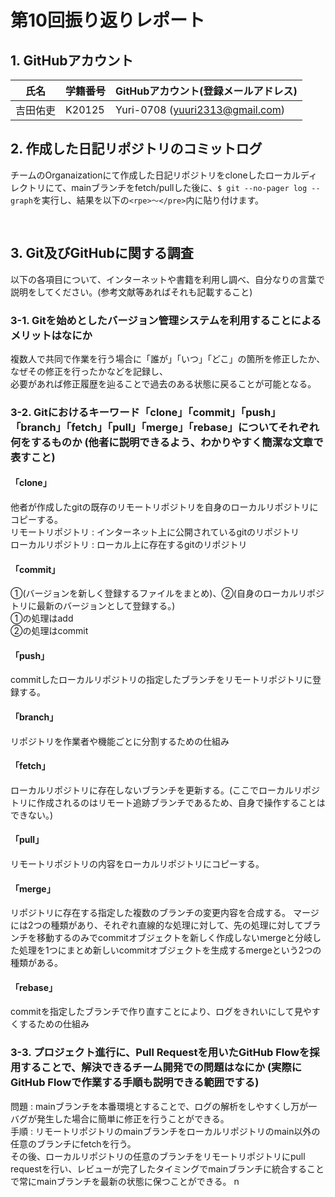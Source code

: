 # 第10回振り返りレポート

## 1. GitHubアカウント

| 氏名           | 学籍番号    | GitHubアカウント(登録メールアドレス) |
| -------------- | ----------- | -------------------------------------- |
| 吉田佑吏     | K20125      | Yuri-0708 (yuuri2313@gmail.com) |

## 2. 作成した日記リポジトリのコミットログ

チームのOrganaizationにて作成した日記リポジトリをcloneしたローカルディレクトリにて、mainブランチをfetch/pullした後に、`$ git --no-pager log --graph`を実行し、結果を以下の`<rpe>〜</pre>`内に貼り付けます。

<pre>

</pre>


## 3. Git及びGitHubに関する調査

以下の各項目について、インターネットや書籍を利用し調べ、自分なりの言葉で説明をしてください。(参考文献等あればそれも記載すること)

### 3-1. Gitを始めとしたバージョン管理システムを利用することによるメリットはなにか
複数人で共同で作業を行う場合に「誰が」「いつ」「どこ」の箇所を修正したか、なぜその修正を行ったかなどを記録し、<br>
必要があれば修正履歴を辿ることで過去のある状態に戻ることが可能となる。<br>

### 3-2. Gitにおけるキーワード「clone」「commit」「push」「branch」「fetch」「pull」「merge」「rebase」についてそれぞれ何をするものか (他者に説明できるよう、わかりやすく簡潔な文章で表すこと)
#### 「clone」
他者が作成したgitの既存のリモートリポジトリを自身のローカルリポジトリにコピーする。<br>
リモートリポジトリ : インターネット上に公開されているgitのリポジトリ<br>
ローカルリポジトリ : ローカル上に存在するgitのリポジトリ<br>

#### 「commit」
①(バージョンを新しく登録するファイルをまとめ)、②(自身のローカルリポジトリに最新のバージョンとして登録する。)<br>
①の処理はadd<br>
②の処理はcommit<br>

#### 「push」
commitしたローカルリポジトリの指定したブランチをリモートリポジトリに登録する。

#### 「branch」
リポジトリを作業者や機能ごとに分割するための仕組み

#### 「fetch」
ローカルリポジトリに存在しないブランチを更新する。(ここでローカルリポジトリに作成されるのはリモート追跡ブランチであるため、自身で操作することはできない。)

#### 「pull」
リモートリポジトリの内容をローカルリポジトリにコピーする。

#### 「merge」
リポジトリに存在する指定した複数のブランチの変更内容を合成する。
マージには2つの種類があり、それぞれ直線的な処理に対して、先の処理に対してブランチを移動するのみでcommitオブジェクトを新しく作成しないmergeと分岐した処理を1つにまとめ新しいcommitオブジェクトを生成するmergeという2つの種類がある。

#### 「rebase」
commitを指定したブランチで作り直すことにより、ログをきれいにして見やすくするための仕組み


### 3-3. プロジェクト進行に、Pull Requestを用いたGitHub Flowを採用することで、解決できるチーム開発での問題はなにか (実際にGitHub Flowで作業する手順も説明できる範囲でする)
問題 : mainブランチを本番環境とすることで、ログの解析をしやすくし万が一バグが発生した場合に簡単に修正を行うことができる。<br>
手順 : リモートリポジトリのmainブランチをローカルリポジトリのmain以外の任意のブランチにfetchを行う。<br>
      その後、ローカルリポジトリの任意のブランチをリモートリポジトリにpull requestを行い、レビューが完了したタイミングでmainブランチに統合することで常にmainブランチを最新の状態に保つことができる。
n

